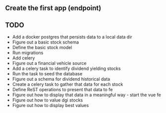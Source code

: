 ## Create the first app (endpoint)



## TODO

* Add a docker postgres that persists data to a local data dir
* Figure out a basic stock schema
* Define the basic stock model
* Run migrations
* Add celery
* Figure out a financial vehicle source
* Add a celery task to identify dividend yielding stocks
* Run the task to seed the database
* Figure out a schema for dividend historical data
* Create a celery task to gather that data for each stock
* Define ReST operations to present that data to fe
* Figure out how to display that data in a meaningful way - start the vue fe
* Figure out how to value dgi stocks
* Figure out how to display best values

